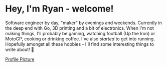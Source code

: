 # Hey, I'm Ryan - welcome!

Software engineer by day, "maker" by evenings and weekends. Currently in the deep end with Go, 3D printing and a bit of electronics.
When I'm not making things, I'll probably be gaming, watching football (Up the Iron) or MotoGP, cooking or drinking coffee. I've also _started_ to get into running.
Hopefully amongst all these hobbies - I'll find some interesting things to write about! :crossed_fingers:

[Profile Picture](https://avatars.githubusercontent.com/u/10153287)
